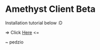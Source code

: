 # Amethyst Client Beta

Installation tutorial below :D

=> Click <a href="https://www.tiktok.com/@amethystclient/video/7033899797283360046">Here</a> <=

~ pedzio
